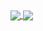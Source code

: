<a href="https://github.com/CaptainDolphy"> 
   <img align="center" src="https://github-readme-stats.vercel.app/api?username=CaptainDolphy&show_icons=true&theme=radical" /> 
 </a> 
 <a href="https://github.com/CaptainDolphy"> 
   <img align="center" src="https://github-readme-stats.vercel.app/api/top-langs/?username=CaptainDolphy&layout=compact&theme=cobalt&langs_count=10" /> 
 </a>


